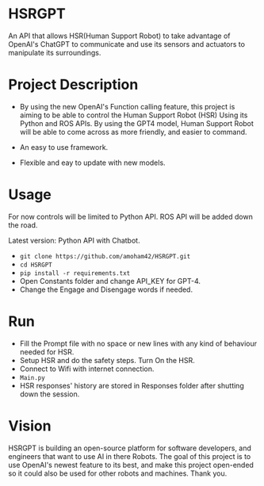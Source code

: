 # HSRGPT

An API that allows HSR(Human Support Robot) to take advantage of OpenAI's 
ChatGPT to communicate and use its sensors and actuators to manipulate its surroundings.


# Project Description

- By using the new OpenAI's Function calling feature, 
this project is aiming to be able to control the Human Support Robot (HSR)
Using its Python and ROS APIs. By using the GPT4 model,
Human Support Robot will be able to come across as more friendly, and
easier to command. 

- An easy to use framework.
- Flexible and eay to update with new models.


# Usage

For now controls will be limited to Python API. 
ROS API will be added down the road.

Latest version: Python API with Chatbot.

- `git clone https://github.com/amoham42/HSRGPT.git`
- `cd HSRGPT`
- `pip install -r requirements.txt`
- Open Constants folder and change API_KEY for GPT-4.
- Change the Engage and Disengage words if needed.


# Run

- Fill the Prompt file with no space or new lines with any kind of behaviour needed for HSR.
- Setup HSR and do the safety steps. Turn On the HSR.
- Connect to Wifi with internet connection.
- `Main.py`
- HSR responses' history are stored in Responses folder after shutting down the session.


# Vision

HSRGPT is  building an open-source platform for software developers, and engineers that want to use 
AI in there Robots. The goal of this project is to use OpenAI's newest feature to its best, and make this 
project open-ended so it could also be used for other robots and machines. Thank you.